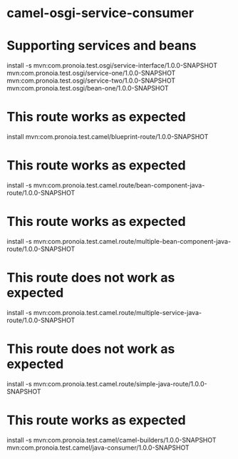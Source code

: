 # camel-osgi-service-consumer

# Supporting services and beans
install -s mvn:com.pronoia.test.osgi/service-interface/1.0.0-SNAPSHOT mvn:com.pronoia.test.osgi/service-one/1.0.0-SNAPSHOT mvn:com.pronoia.test.osgi/service-two/1.0.0-SNAPSHOT mvn:com.pronoia.test.osgi/bean-one/1.0.0-SNAPSHOT

# This route works as expected
install mvn:com.pronoia.test.camel/blueprint-route/1.0.0-SNAPSHOT 

# This route works as expected
install -s mvn:com.pronoia.test.camel.route/bean-component-java-route/1.0.0-SNAPSHOT

# This route works as expected
install -s mvn:com.pronoia.test.camel.route/multiple-bean-component-java-route/1.0.0-SNAPSHOT

# This route does not work as expected
install -s mvn:com.pronoia.test.camel.route/multiple-service-java-route/1.0.0-SNAPSHOT

# This route does not work as expected
install -s mvn:com.pronoia.test.camel.route/simple-java-route/1.0.0-SNAPSHOT

# This route works as expected
install -s mvn:com.pronoia.test.camel/camel-builders/1.0.0-SNAPSHOT mvn:com.pronoia.test.camel/java-consumer/1.0.0-SNAPSHOT


